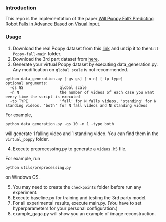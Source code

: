 ### Introduction
This repo is the implementation of the paper [Will Poppy Fall? Predicting Robot Falls in Advance Based on Visual Input](https://ieeexplore.ieee.org/document/10459748).

### Usage
1. Download the real Poppy dataset from this [link](https://drive.google.com/file/d/1gnMWdRNPNHEHCsTN40nOruPfZXFxTSHg/view?usp=drive_link) and unzip it to the `Will-Poppy-fall-main` folder.
2. Download the 3rd part dataset from [here](https://doi.org/10.34894/3DV8BF).
3. Generate your virtual Poppy dataset by executing data_generation.py. Any modification on `global scale` is not recommended.
```
python data_generation.py [-gs gs] [-n n] [-tp type] 
optional arguments:
  -gs GS                global scale
  -n N                  the number of videos of each case you want every time the script is executed
  -tp TYPE              'fall' for N falls videos, 'standing' for N standing videos, 'both' for N fall videos and N standing videos
```
For example,
```
python data_generation.py -gs 10 -n 1 -type both
```
will generate 1 falling video and 1 standing video. You can find them in the `virtual_poppy` folder.

4. Execute preprocessing.py to generate a `videos.h5` file.

For example, run
```
python utils/preprocessing.py
```
on Windows OS.

5. You may need to create the `checkpoints` folder before run any experiment.
6. Execute baseline.py for training and testing the 3rd party model.
7. For all experimental results, execute main.py. (You have to set hyperparameters for your personal configuration.)
8. example_gaga.py will show you an example of image reconstruction.

<!-- ### Citation
If you find this repo useful, please cite: -->
